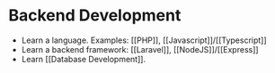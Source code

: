 
# Backend Development

- Learn a language. Examples: [[PHP]], [[Javascript]]/[[Typescript]]
- Learn a backend framework: [[Laravel]], [[NodeJS]]/[[Express]]
- Learn [[Database Development]].
